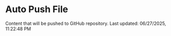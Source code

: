 # Auto Push File

Content that will be pushed to GitHub repository.
Last updated: 06/27/2025, 11:22:48 PM